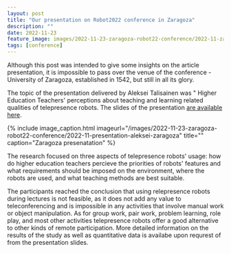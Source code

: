 ```yaml
---
layout: post
title: "Our presentation on Robot2022 conference in Zaragoza"
description: ""
date: 2022-11-23
feature_image: images/2022-11-23-zaragoza-robot22-conference/2022-11-zaragoza-entrance.jpg
tags: [conference]
---
```


Although this post was intended to give some insights on the article presentation, it is impossible to pass over the venue of the conference - University of Zaragoza, established in 1542, but still in all its glory.

The topic of the presentation delivered by Aleksei Talisainen was " Higher Education Teachers' perceptions about teaching and learning related qualities of telepresence robots. The slides of the presentation [are available here](documents/2022-11-zaragoza-slides-teacher-perception.pdf).

<!--more-->


{% include image_caption.html imageurl="/images/2022-11-23-zaragoza-robot22-conference/2022-11-presentation-aleksei-zaragoza" title="" caption="Zaragoza presenatation" %}

The research focused on three aspects of telepresence robots' usage: how do higher education teachers percieve the priorities of robots' features and what requirements should be imposed on the environment, where the robots are used, and what teaching methods are best suitable.

The participants reached the conclusion that using relepresence robots during lectures is not feasible, as it does not add any value to teleconferencing and is impossible in any activities that involve manual work or object manipulation. As for group work, pair work, problem learning, role play, and most other activities telepresence robots offer a good alternative to other kinds of remote participation. More detailed information on the results of the study as well as quantitative data is availabe upon requrest of from the presentation slides.